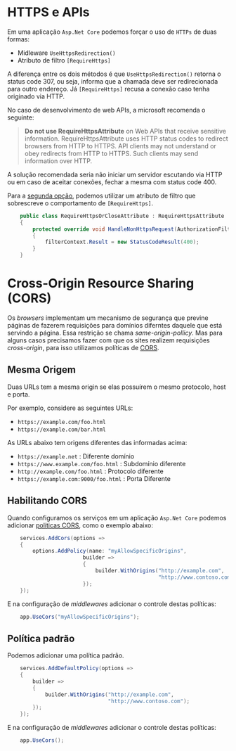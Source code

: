 # HTTPS e APIs

Em uma aplicação `Asp.Net Core` podemos forçar o uso de `HTTPs` de duas formas:

- Midleware `UseHttpsRedirection()`
- Atributo de filtro `[RequireHttps]`

A diferença entre os dois métodos é que `UseHttpsRedirection()` retorna o status code 307, ou seja, informa que a chamada deve ser redirecionada para outro endereço. Já `[RequireHttps]` recusa a conexão caso tenha originado via HTTP.

No caso de desenvolvimento de web APIs, a microsoft recomenda o seguinte:

> **Do not use RequireHttpsAttribute** on Web APIs that receive sensitive information. RequireHttpsAttribute uses HTTP status codes to redirect browsers from HTTP to HTTPS. API clients may not understand or obey redirects from HTTP to HTTPS. Such clients may send information over HTTP.

A solução recomendada seria não iniciar um servidor escutando via HTTP ou em caso de aceitar conexões, fechar a mesma com status code 400.

Para a [segunda opção](https://recaffeinate.co/post/enforce-https-aspnetcore-api/), podemos utilizar um atributo de filtro que sobrescreve o comportamento de `[RequireHttps]`.

```csharp
    public class RequireHttpsOrCloseAttribute : RequireHttpsAttribute
    {
        protected override void HandleNonHttpsRequest(AuthorizationFilterContext filterContext)
        {
            filterContext.Result = new StatusCodeResult(400);
        }
    }
```

# Cross-Origin Resource Sharing (CORS)

Os *browsers* implementam um mecanismo de segurança que previne páginas de fazerem requisições para domínios diferntes daquele que está servindo a página. Essa restrição se chama *same-origin-pollicy*. Mas para alguns casos precisamos fazer com que os sites realizem requisições *cross-origin*, para isso utilizamos políticas de [CORS](https://developer.mozilla.org/en-US/docs/Web/HTTP/CORS).

## Mesma Origem

Duas URLs tem a mesma origin se elas possuírem o mesmo protocolo, host e porta.

Por exemplo, considere as seguintes URLs:

- `https://example.com/foo.html`
- `https://example.com/bar.html`

As URLs abaixo tem origens diferentes das informadas acima:

- `https://example.net` : Diferente domínio
- `https://www.example.com/foo.html` : Subdomínio diferente
- `http://example.com/foo.html` : Protocolo diferente
- `https://example.com:9000/foo.html` : Porta Diferente

## Habilitando CORS

Quando configuramos os serviços em um aplicação `Asp.Net Core` podemos adicionar [políticas CORS](https://docs.microsoft.com/en-us/aspnet/core/security/cors?view=aspnetcore-6.0), como o exemplo abaixo:

```csharp
    services.AddCors(options =>
    {
        options.AddPolicy(name: "myAllowSpecificOrigins",
                        builder =>
                        {
                            builder.WithOrigins("http://example.com",
                                                "http://www.contoso.com");
                        });
    });
```

E na configuração de *middlewares* adicionar o controle destas políticas:

```csharp
    app.UseCors("myAllowSpecificOrigins");
```

## Política padrão

Podemos adicionar uma política padrão.

```csharp
    services.AddDefaultPolicy(options =>
    {
        builder =>
        {
            builder.WithOrigins("http://example.com",
                                "http://www.contoso.com");
        });
    });
```

E na configuração de *middlewares* adicionar o controle destas políticas:

```csharp
    app.UseCors();
```

